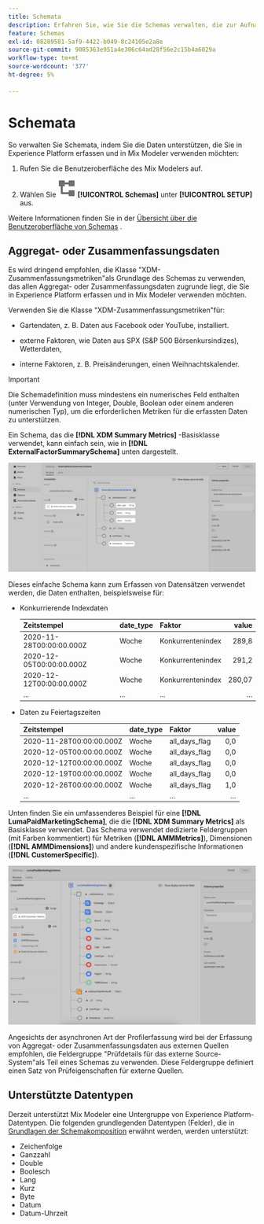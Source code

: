 ```yaml
---
title: Schemata
description: Erfahren Sie, wie Sie die Schemas verwalten, die zur Aufnahme von Daten in Mix Modeler erforderlich sind.
feature: Schemas
exl-id: 08289581-5af9-4422-b049-8c24105e2a8e
source-git-commit: 9085363e951a4e306c64ad28f56e2c15b4a6029a
workflow-type: tm+mt
source-wordcount: '377'
ht-degree: 5%

---
```


# Schemata

So verwalten Sie Schemata, indem Sie die Daten unterstützen, die Sie in Experience Platform erfassen und in Mix Modeler verwenden möchten:

1. Rufen Sie die Benutzeroberfläche des Mix Modelers auf.

1. Wählen Sie ![Schemas](/help/assets//icons/Schemas.svg) **[!UICONTROL Schemas]** unter **[!UICONTROL SETUP]** aus.

Weitere Informationen finden Sie in der [Übersicht über die Benutzeroberfläche von Schemas](https://experienceleague.adobe.com/docs/experience-platform/xdm/ui/overview.html?lang=de) .

## Aggregat- oder Zusammenfassungsdaten

Es wird dringend empfohlen, die Klasse &quot;XDM-Zusammenfassungsmetriken&quot;als Grundlage des Schemas zu verwenden, das allen Aggregat- oder Zusammenfassungsdaten zugrunde liegt, die Sie in Experience Platform erfassen und in Mix Modeler verwenden möchten.

Verwenden Sie die Klasse &quot;XDM-Zusammenfassungsmetriken&quot;für:

- Gartendaten, z. B. Daten aus Facebook oder YouTube, installiert.

- externe Faktoren, wie Daten aus SPX (S&amp;P 500 Börsenkursindizes), Wetterdaten,

- interne Faktoren, z. B. Preisänderungen, einen Weihnachtskalender.

>[!IMPORTANT]
>
>Die Schemadefinition muss mindestens ein numerisches Feld enthalten (unter Verwendung von Integer, Double, Boolean oder einem anderen numerischen Typ), um die erforderlichen Metriken für die erfassten Daten zu unterstützen.

Ein Schema, das die **[!DNL XDM Summary Metrics]** -Basisklasse verwendet, kann einfach sein, wie in **[!DNL ExternalFactorSummarySchema]** unten dargestellt.

![Schema externer Faktoren](/help/assets//external-factors-schema.png)

Dieses einfache Schema kann zum Erfassen von Datensätzen verwendet werden, die Daten enthalten, beispielsweise für:

- Konkurrierende Indexdaten

  | Zeitstempel | date_type | Faktor | value |
  |---|---|---|--:|
  | 2020-11-28T00:00:00.000Z | Woche | Konkurrentenindex | 289,8 |
  | 2020-12-05T00:00:00.000Z | Woche | Konkurrentenindex | 291,2 |
  | 2020-12-12T00:00:00.000Z | Woche | Konkurrentenindex | 280,07 |
  | ... | ... | ... | ... |

- Daten zu Feiertagszeiten

  | Zeitstempel | date_type | Faktor | value |
  |---|---|---|--:|
  | 2020-11-28T00:00:00.000Z | Woche | all_days_flag | 0,0 |
  | 2020-12-05T00:00:00.000Z | Woche | all_days_flag | 0,0 |
  | 2020-12-12T00:00:00.000Z | Woche | all_days_flag | 0,0 |
  | 2020-12-19T00:00:00.000Z | Woche | all_days_flag | 0,0 |
  | 2020-12-26T00:00:00.000Z | Woche | all_days_flag | 1,0 |
  | ... | ... | ... | ... |


Unten finden Sie ein umfassenderes Beispiel für eine **[!DNL LumaPaidMarketingSchema]**, die die **[!DNL XDM Summary Metrics]** als Basisklasse verwendet. Das Schema verwendet dedizierte Feldergruppen (mit Farben kommentiert) für Metriken (**[!DNL AMMMetrics]**), Dimensionen (**[!DNL AMMDimensions]**) und andere kundenspezifische Informationen (**[!DNL CustomerSpecific]**).

![Zusammenfassungsschema](/help/assets//summary-schema.png)

Angesichts der asynchronen Art der Profilerfassung wird bei der Erfassung von Aggregat- oder Zusammenfassungsdaten aus externen Quellen empfohlen, die Feldergruppe &quot;Prüfdetails für das externe Source-System&quot;als Teil eines Schemas zu verwenden. Diese Feldergruppe definiert einen Satz von Prüfeigenschaften für externe Quellen.


## Unterstützte Datentypen

Derzeit unterstützt Mix Modeler eine Untergruppe von Experience Platform-Datentypen. Die folgenden grundlegenden Datentypen (Felder), die in [Grundlagen der Schemakomposition](https://experienceleague.adobe.com/docs/experience-platform/xdm/schema/composition.html?lang=en#data-type) erwähnt werden, werden unterstützt:

- Zeichenfolge
- Ganzzahl
- Double
- Boolesch
- Lang
- Kurz
- Byte
- Datum
- Datum-Uhrzeit

